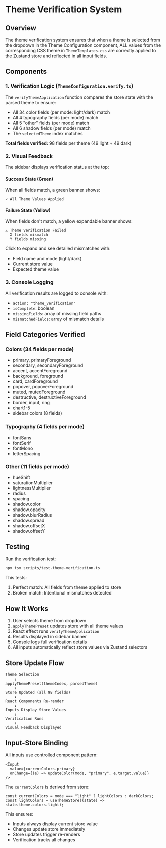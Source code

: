# Theme Verification System

## Overview

The theme verification system ensures that when a theme is selected from the dropdown in the Theme Configuration component, ALL values from the corresponding CSS theme in `ThemeTemplates.css` are correctly applied to the Zustand store and reflected in all input fields.

## Components

### 1. Verification Logic (`ThemeConfiguration.verify.ts`)

The `verifyThemeApplication` function compares the store state with the parsed theme to ensure:
- All 34 color fields (per mode: light/dark) match
- All 4 typography fields (per mode) match
- All 5 "other" fields (per mode) match
- All 6 shadow fields (per mode) match
- The `selectedTheme` index matches

**Total fields verified:** 98 fields per theme (49 light + 49 dark)

### 2. Visual Feedback

The sidebar displays verification status at the top:

#### Success State (Green)
When all fields match, a green banner shows:
```
✓ All Theme Values Applied
```

#### Failure State (Yellow)
When fields don't match, a yellow expandable banner shows:
```
⚠ Theme Verification Failed
  X fields mismatch
  Y fields missing
```

Click to expand and see detailed mismatches with:
- Field name and mode (light/dark)
- Current store value
- Expected theme value

### 3. Console Logging

All verification results are logged to console with:
- `action: "theme_verification"`
- `isComplete`: boolean
- `missingFields`: array of missing field paths
- `mismatchedFields`: array of mismatch details

## Field Categories Verified

### Colors (34 fields per mode)
- primary, primaryForeground
- secondary, secondaryForeground
- accent, accentForeground
- background, foreground
- card, cardForeground
- popover, popoverForeground
- muted, mutedForeground
- destructive, destructiveForeground
- border, input, ring
- chart1-5
- sidebar colors (8 fields)

### Typography (4 fields per mode)
- fontSans
- fontSerif
- fontMono
- letterSpacing

### Other (11 fields per mode)
- hueShift
- saturationMultiplier
- lightnessMultiplier
- radius
- spacing
- shadow.color
- shadow.opacity
- shadow.blurRadius
- shadow.spread
- shadow.offsetX
- shadow.offsetY

## Testing

Run the verification test:
```bash
npx tsx scripts/test-theme-verification.ts
```

This tests:
1. Perfect match: All fields from theme applied to store
2. Broken match: Intentional mismatches detected

## How It Works

1. User selects theme from dropdown
2. `applyThemePreset` updates store with all theme values
3. React effect runs `verifyThemeApplication`
4. Results displayed in sidebar banner
5. Console logs full verification details
6. All inputs automatically reflect store values via Zustand selectors

## Store Update Flow

```
Theme Selection
    ↓
applyThemePreset(themeIndex, parsedTheme)
    ↓
Store Updated (all 98 fields)
    ↓
React Components Re-render
    ↓
Inputs Display Store Values
    ↓
Verification Runs
    ↓
Visual Feedback Displayed
```

## Input-Store Binding

All inputs use controlled component pattern:
```tsx
<Input
  value={currentColors.primary}
  onChange={(e) => updateColor(mode, "primary", e.target.value)}
/>
```

The `currentColors` is derived from store:
```tsx
const currentColors = mode === "light" ? lightColors : darkColors;
const lightColors = useThemeStore((state) => state.theme.colors.light);
```

This ensures:
- Inputs always display current store value
- Changes update store immediately
- Store updates trigger re-renders
- Verification tracks all changes
